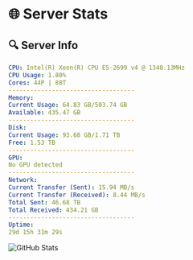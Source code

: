 # 🌐 Server Stats
## 🔍 Server Info
```yaml
CPU: Intel(R) Xeon(R) CPU E5-2699 v4 @ 1348.13MHz
CPU Usage: 1.80%
Cores: 44P | 88T
-----------------------------------
Memory:
Current Usage: 64.83 GB/503.74 GB
Available: 435.47 GB
-----------------------------------
Disk:
Current Usage: 93.68 GB/1.71 TB
Free: 1.53 TB
-----------------------------------
GPU:
No GPU detected
-----------------------------------
Network:
Current Transfer (Sent): 15.94 MB/s
Current Transfer (Received): 8.44 MB/s
Total Sent: 46.68 TB
Total Received: 434.21 GB
-----------------------------------
Uptime:
29d 15h 31m 29s
```
![GitHub Stats](https://img.shields.io/badge/Updated-2025-04-06_12:54:18-blue)